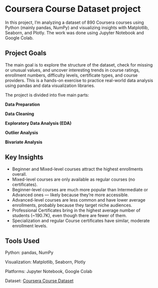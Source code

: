 # Coursera Course Dataset project

In this project, I’m analyzing a dataset of 890 Coursera courses using Python (mainly pandas, NumPy) and visualizing insights with Matplotlib, Seaborn, and Plotly. The work was done using Jupyter Notebook and Google Colab.

## Project Goals
The main goal is to explore the structure of the dataset, check for missing or unusual values, and uncover interesting trends in course ratings, enrollment numbers, difficulty levels, certificate types, and course providers. This is a hands-on exercise to practice real-world data analysis using pandas and data visualization libraries.

The project is divided into five main parts:

**Data Preparation**

**Data Cleaning**

**Exploratory Data Analysis (EDA)**

**Outlier Analysis**

**Bivariate Analysis**

## Key Insights 
* Beginner and Mixed-level courses attract the highest enrollments overall.
* Mixed-level courses are only available as regular courses (no certificates).
* Beginner-level courses are much more popular than Intermediate or Advanced ones — likely because they’re more accessible.
* Advanced-level courses are less common and have lower average enrollments, probably because they target niche audiences.
* Professional Certificates bring in the highest average number of students (~190.7K), even though there are fewer of them.
* Specialization and regular Course certificates have similar, moderate enrollment levels.

## Tools Used
Python: pandas, NumPy

Visualization: Matplotlib, Seaborn, Plotly

Platforms: Jupyter Notebook, Google Colab

Dataset: [Coursera Course Dataset](https://www.kaggle.com/datasets/siddharthm1698/coursera-course-dataset?resource=download)
